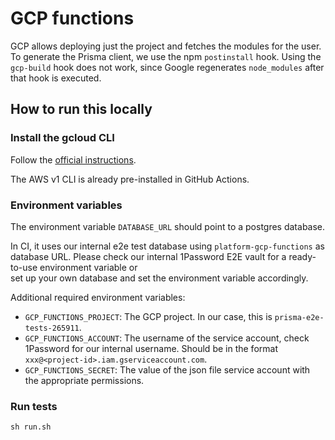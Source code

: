 # GCP functions

GCP allows deploying just the project and fetches the modules for the user. To generate the Prisma client, we use the npm `postinstall` hook. Using the `gcp-build` hook does not work, since Google regenerates `node_modules` after that hook is executed.

## How to run this locally

### Install the gcloud CLI

Follow the [official instructions](https://cloud.google.com/sdk/docs/downloads-interactive).

The AWS v1 CLI is already pre-installed in GitHub Actions.

### Environment variables

The environment variable `DATABASE_URL` should point to a postgres database.

In CI, it uses our internal e2e test database using `platform-gcp-functions` as database URL.
Please check our internal 1Password E2E vault for a ready-to-use environment variable or  
set up your own database and set the environment variable accordingly.

Additional required environment variables:
- `GCP_FUNCTIONS_PROJECT`: The GCP project. In our case, this is `prisma-e2e-tests-265911`.
- `GCP_FUNCTIONS_ACCOUNT`: The username of the service account, check 1Password for our internal username. Should be in the format `xxx@<project-id>.iam.gserviceaccount.com`.
- `GCP_FUNCTIONS_SECRET`: The value of the json file service account with the appropriate permissions.

### Run tests

```shell script
sh run.sh
```
